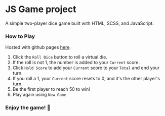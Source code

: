 # JS Game project

A simple two-player dice game built with HTML, SCSS, and JavaScript.

### How to Play

Hosted with github pages [here](https://simon-50.github.io/JS-Pig-Game/).

1. Click the `Roll Dice` button to roll a virtual die.
2. If the roll is not 1, the number is added to your `Current` score.
3. Click `Hold Score` to add your `Current` score to your `Total` and end your turn.
4. If you roll a 1, your `Current` score resets to 0, and it's the other player's turn.
5. Be the first player to reach 50 to win!
6. Play again using `New Game`

### Enjoy the game! 🎉
